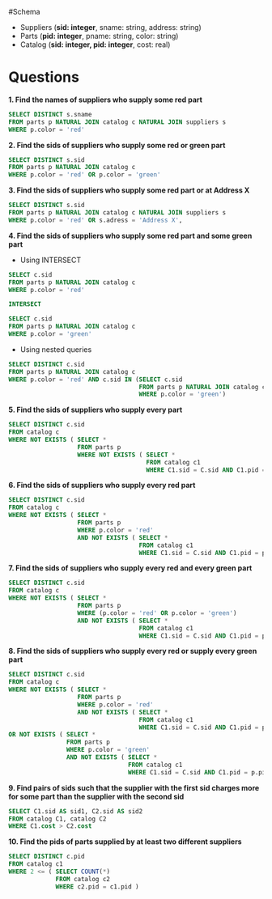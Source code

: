 #Schema
 * Suppliers (**sid: integer**, sname: string, address: string)
 * Parts (**pid: integer**, pname: string, color: string)
 * Catalog (**sid: integer, pid: integer**, cost: real)

# Questions

**1. Find the names of suppliers who supply some red part**
``` sql
SELECT DISTINCT s.sname
FROM parts p NATURAL JOIN catalog c NATURAL JOIN suppliers s
WHERE p.color = 'red'
```

**2. Find the sids of suppliers who supply some red or green part**
``` sql
SELECT DISTINCT s.sid
FROM parts p NATURAL JOIN catalog c
WHERE p.color = 'red' OR p.color = 'green'
```

**3. Find the sids of suppliers who supply some red part or at Address X**
```sql
SELECT DISTINCT s.sid
FROM parts p NATURAL JOIN catalog c NATURAL JOIN suppliers s
WHERE p.color = 'red' OR s.adress = 'Address X', 
```

**4. Find the sids of suppliers who supply some red part and some green part**
  * Using INTERSECT
  ``` sql
  SELECT c.sid
  FROM parts p NATURAL JOIN catalog c
  WHERE p.color = 'red'
  
  INTERSECT
  
  SELECT c.sid
  FROM parts p NATURAL JOIN catalog c
  WHERE p.color = 'green'
  ```
  
  * Using nested queries
  ``` sql
  SELECT DISTINCT c.sid
  FROM parts p NATURAL JOIN catalog c
  WHERE p.color = 'red' AND c.sid IN (SELECT c.sid
                                      FROM parts p NATURAL JOIN catalog c
                                      WHERE p.color = 'green')
  ```

**5. Find the sids of suppliers who supply every part**
```sql
SELECT DISTINCT c.sid
FROM catalog c
WHERE NOT EXISTS ( SELECT *
                   FROM parts p
                   WHERE NOT EXISTS ( SELECT *
                                      FROM catalog c1
                                      WHERE C1.sid = C.sid AND C1.pid = p.pid ))
```

**6. Find the sids of suppliers who supply every red part**
```sql
SELECT DISTINCT c.sid
FROM catalog c
WHERE NOT EXISTS ( SELECT *
                   FROM parts p
                   WHERE p.color = 'red'
                   AND NOT EXISTS ( SELECT *
                                    FROM catalog c1
                                    WHERE C1.sid = C.sid AND C1.pid = p.pid ))
```

**7. Find the sids of suppliers who supply every red and every green part**
```sql
SELECT DISTINCT c.sid
FROM catalog c
WHERE NOT EXISTS ( SELECT *
                   FROM parts p
                   WHERE (p.color = 'red' OR p.color = 'green')
                   AND NOT EXISTS ( SELECT *
                                    FROM catalog c1
                                    WHERE C1.sid = C.sid AND C1.pid = p.pid ))
```

**8. Find the sids of suppliers who supply every red or supply every green part**
```sql
SELECT DISTINCT c.sid
FROM catalog c
WHERE NOT EXISTS ( SELECT *
                   FROM parts p
                   WHERE p.color = 'red'
                   AND NOT EXISTS ( SELECT *
                                    FROM catalog c1
                                    WHERE C1.sid = C.sid AND C1.pid = p.pid ))
OR NOT EXISTS ( SELECT *
                FROM parts p
                WHERE p.color = 'green'
                AND NOT EXISTS ( SELECT *
                                 FROM catalog c1
                                 WHERE C1.sid = C.sid AND C1.pid = p.pid ))
```
**9. Find pairs of sids such that the supplier with the first sid charges more for some part than the supplier with the second sid**
```sql
SELECT C1.sid AS sid1, C2.sid AS sid2
FROM catalog C1, catalog C2
WHERE C1.cost > C2.cost
```

**10. Find the pids of parts supplied by at least two different suppliers**
```sql
SELECT DISTINCT c.pid
FROM catalog c1
WHERE 2 <= ( SELECT COUNT(*)
             FROM catalog c2
             WHERE c2.pid = c1.pid )
```

